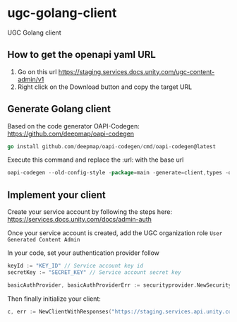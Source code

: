 # ugc-golang-client

UGC Golang client

## How to get the openapi yaml URL

1. Go on this url <https://staging.services.docs.unity.com/ugc-content-admin/v1>
2. Right click on the Download button and copy the target URL

## Generate Golang client

Based on the code generator OAPI-Codegen: <https://github.com/deepmap/oapi-codegen>

```go
go install github.com/deepmap/oapi-codegen/cmd/oapi-codegen@latest
```

Execute this command and replace the :url: with the base url

```go
oapi-codegen --old-config-style -package=main -generate=client,types -o ./ugclient.gen.go :url:
```

## Implement your client

Create your service account by following the steps here: <https://services.docs.unity.com/docs/admin-auth>

Once your service account is created, add the UGC organization role `User Generated Content Admin`

In your code, set your authentication provider follow

```go
keyId := "KEY_ID" // Service account key id
secretKey := "SECRET_KEY" // Service account secret key

basicAuthProvider, basicAuthProviderErr := securityprovider.NewSecurityProviderBasicAuth(keyId, secretKey)
```

Then finally initialize your client:

```go
c, err := NewClientWithResponses("https://staging.services.api.unity.com/ugc/", , WithRequestEditorFn(basicAuthProvider.Intercept))
```

